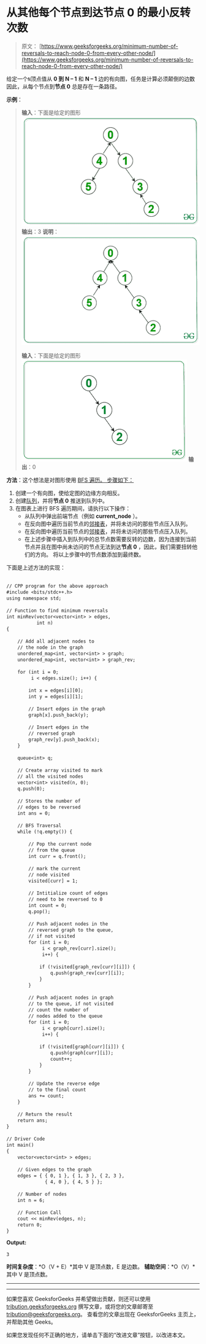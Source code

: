 # 从其他每个节点到达节点 0 的最小反转次数

> 原文： [https://www.geeksforgeeks.org/minimum-number-of-reversals-to-reach-node-0-from-every-other-node/](https://www.geeksforgeeks.org/minimum-number-of-reversals-to-reach-node-0-from-every-other-node/)

给定一个`N`顶点值从 **0 到 N – 1** 和 **N – 1** 边的有向图，任务是计算必须颠倒的边数 因此，从每个节点到**节点 0** 总是存在一条路径。

**示例**：

> **输入**：下面是给定的图形
> ![](img/bace73675a203556edf7b63c37c75f6b.png) 
> **输出**：3
> **说明**：
> ![](img/ea82c0f0de87005589019bd986cfccd7.png)
> 
> **输入**：下面是给定的图形
> ![](img/d5fe04585467c5d1468487cef0db6107.png) 
> **输出**：0

**方法**：这个想法是对图形使用 [BFS 遍历。 步骤如下：](https://www.geeksforgeeks.org/breadth-first-search-or-bfs-for-a-graph/)

1.  创建一个有向图，使给定图的边缘方向相反。
2.  创建[队列](http://www.geeksforgeeks.org/queue-data-structure/)，并将**节点 0** 推送到队列中。
3.  在图表上进行 BFS 遍历期间，请执行以下操作：
    *   从队列中弹出前端节点（例如 **current_node** ）。
    *   在反向图中遍历当前节点的[邻接表](https://www.geeksforgeeks.org/add-and-remove-vertex-in-adjacency-list-representation-of-graph/)，并将未访问的那些节点压入队列。
    *   在反向图中遍历当前节点的[邻接表](https://www.geeksforgeeks.org/add-and-remove-vertex-in-adjacency-list-representation-of-graph/)，并将未访问的那些节点压入队列。
    *   在上述步骤中插入到队列中的总节点数需要反转的边数，因为连接到当前节点并且在图中尚未访问的节点无法到达**节点 0** ，因此，我们需要扭转他们的方向。 将以上步骤中的节点数添加到最终数。

下面是上述方法的实现：

```

// CPP program for the above approach 
#include <bits/stdc++.h> 
using namespace std; 

// Function to find minimum reversals 
int minRev(vector<vector<int> > edges, 
           int n) 
{ 

    // Add all adjacent nodes to 
    // the node in the graph 
    unordered_map<int, vector<int> > graph; 
    unordered_map<int, vector<int> > graph_rev; 

    for (int i = 0; 
         i < edges.size(); i++) { 

        int x = edges[i][0]; 
        int y = edges[i][1]; 

        // Insert edges in the graph 
        graph[x].push_back(y); 

        // Insert edges in the 
        // reversed graph 
        graph_rev[y].push_back(x); 
    } 

    queue<int> q; 

    // Create array visited to mark 
    // all the visited nodes 
    vector<int> visited(n, 0); 
    q.push(0); 

    // Stores the number of 
    // edges to be reversed 
    int ans = 0; 

    // BFS Traversal 
    while (!q.empty()) { 

        // Pop the current node 
        // from the queue 
        int curr = q.front(); 

        // mark the current 
        // node visited 
        visited[curr] = 1; 

        // Intitialize count of edges 
        // need to be reversed to 0 
        int count = 0; 
        q.pop(); 

        // Push adjacent nodes in the 
        // reversed graph to the queue, 
        // if not visited 
        for (int i = 0; 
             i < graph_rev[curr].size(); 
             i++) { 

            if (!visited[graph_rev[curr][i]]) { 
                q.push(graph_rev[curr][i]); 
            } 
        } 

        // Push adjacent nodes in graph 
        // to the queue, if not visited 
        // count the number of 
        // nodes added to the queue 
        for (int i = 0; 
             i < graph[curr].size(); 
             i++) { 

            if (!visited[graph[curr][i]]) { 
                q.push(graph[curr][i]); 
                count++; 
            } 
        } 

        // Update the reverse edge 
        // to the final count 
        ans += count; 
    } 

    // Return the result 
    return ans; 
} 

// Driver Code 
int main() 
{ 
    vector<vector<int> > edges; 

    // Given edges to the graph 
    edges = { { 0, 1 }, { 1, 3 }, { 2, 3 }, 
              { 4, 0 }, { 4, 5 } }; 

    // Number of nodes 
    int n = 6; 

    // Function Call 
    cout << minRev(edges, n); 
    return 0; 
} 

```

**Output:**

```
3

```

**时间复杂度**：*O（V + E）*其中 V 是顶点数，E 是边数。
**辅助空间**：*O（V）*其中 V 是顶点数。



* * *

* * *

如果您喜欢 GeeksforGeeks 并希望做出贡献，则还可以使用 [tribution.geeksforgeeks.org](https://contribute.geeksforgeeks.org/) 撰写文章，或将您的文章邮寄至 tribution@geeksforgeeks.org。 查看您的文章出现在 GeeksforGeeks 主页上，并帮助其他 Geeks。

如果您发现任何不正确的地方，请单击下面的“改进文章”按钮，以改进本文。